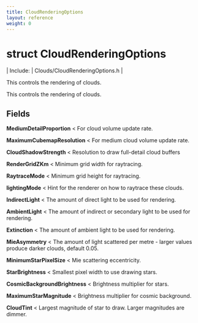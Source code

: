 ```yaml
---
title: CloudRenderingOptions
layout: reference
weight: 0
---
```

struct CloudRenderingOptions
===

| Include: | Clouds/CloudRenderingOptions.h |

This controls the rendering of clouds.<br>



This controls the rendering of clouds.

  


Fields
---

**MediumDetailProportion**  < For cloud volume update rate.

**MaximumCubemapResolution**  < For medium cloud volume update rate.

**CloudShadowStrength**  < Resolution to draw full-detail cloud buffers

**RenderGridZKm**  < Minimum grid width for raytracing.

**RaytraceMode**  < Minimum grid height for raytracing.

**lightingMode**  < Hint for the renderer on how to raytrace these clouds.

**IndirectLight**  < The amount of direct light to be used for rendering.

**AmbientLight**  < The amount of indirect or secondary light to be used for rendering.

**Extinction**  < The amount of ambient light to be used for rendering.

**MieAsymmetry**  < The amount of light scattered per metre - larger values produce darker clouds, default 0.05.

**MinimumStarPixelSize**  < Mie scattering eccentricity.

**StarBrightness**  < Smallest pixel width to use drawing stars.

**CosmicBackgroundBrightness**  < Brightness multiplier for stars.

**MaximumStarMagnitude**  < Brightness multiplier for cosmic background.

**CloudTint**  < Largest magnitude of star to draw. Larger magnitudes are dimmer.
